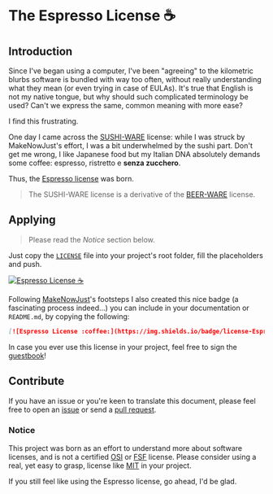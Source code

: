 # The Espresso License :coffee:

## Introduction

Since I've began using a computer, I've been "agreeing" to the kilometric blurbs software is bundled with way too often, without really understanding what they mean (or even trying in case of EULAs). It's true that English is not my native tongue, but why should such complicated terminology be used? Can't we express the same, common meaning with more ease?

I find this frustrating.

One day I came across the [SUSHI-WARE](https://github.com/MakeNowJust/sushi-ware) license: while I was struck by MakeNowJust's effort, I was a bit underwhelmed by the sushi part. Don't get me wrong, I like Japanese food but my Italian DNA absolutely demands some coffee: espresso, ristretto e **senza zucchero**.

Thus, the [Espresso license](LICENSE) was born.

> The SUSHI-WARE license is a derivative of the [BEER-WARE](https://people.freebsd.org/~phk/) license. 

## Applying

> Please read the *Notice* section below.

Just copy the [`LICENSE`](LICENSE) file into your project's root folder, fill the placeholders and push.

[![Espresso License :coffee:](https://img.shields.io/badge/license-Espresso%20☕-7890F0.svg)](https://github.com/jack23247/espresso-license)

Following [MakeNowJust](https://github.com/MakeNowJust)'s footsteps I also created this nice badge (a fascinating process indeed...) you can include in your documentation or `README.md`, by copying the following:

```markdown
[![Espresso License :coffee:](https://img.shields.io/badge/license-Espresso%20☕-7890F0.svg)](https://github.com/jack23247/espresso-license)
```

In case you ever use this license in your project, feel free to sign the [guestbook](GUESTBOOK.md)!

## Contribute

If you have an issue or you're keen to translate this document, please feel free to open an [issue](issues) or send a [pull request](pulls).

### Notice

This project was born as an effort to understand more about software licenses, and is not a certified [OSI] or [FSF] license. Please consider using a real, yet easy to grasp, license like [MIT] in your project.

If you still feel like using the Espresso license, go ahead, I'd be glad.

[MIT]: https://opensource.org/licenses/MIT
[OSI]: https://opensource.org/
[FSF]: http://www.fsf.org/
